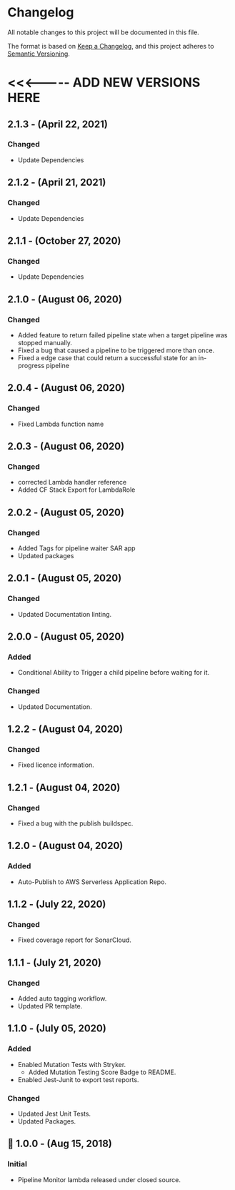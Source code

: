 # Changelog
All notable changes to this project will be documented in this file.

The format is based on [Keep a Changelog](https://keepachangelog.com/en/1.0.0/),
and this project adheres to [Semantic Versioning](https://semver.org/).


# <<<----- ADD NEW VERSIONS HERE

## 2.1.3 - (April 22, 2021)
### Changed
- Update Dependencies

## 2.1.2 - (April 21, 2021)
### Changed
- Update Dependencies

## 2.1.1 - (October 27, 2020)
### Changed
- Update Dependencies

## 2.1.0 - (August 06, 2020)
### Changed
- Added feature to return failed pipeline state when a target pipeline was stopped manually.
- Fixed a bug that caused a pipeline to be triggered more than once.
- Fixed a edge case that could return a successful state for an in-progress pipeline

## 2.0.4 - (August 06, 2020)
### Changed
- Fixed Lambda function name

## 2.0.3 - (August 06, 2020)
### Changed
- corrected Lambda handler reference
- Added CF Stack Export for LambdaRole

## 2.0.2 - (August 05, 2020)
### Changed
- Added Tags for pipeline waiter SAR app
- Updated packages

## 2.0.1 - (August 05, 2020)
### Changed
- Updated Documentation linting.

## 2.0.0 - (August 05, 2020)
### Added
- Conditional Ability to Trigger a child pipeline before waiting for it.
### Changed
- Updated Documentation.

## 1.2.2 - (August 04, 2020)
### Changed
- Fixed licence information.

## 1.2.1 - (August 04, 2020)
### Changed
- Fixed a bug with the publish buildspec.

## 1.2.0 - (August 04, 2020)
### Added
- Auto-Publish to AWS Serverless Application Repo.

## 1.1.2 - (July 22, 2020)
### Changed
- Fixed coverage report for SonarCloud.

## 1.1.1 - (July 21, 2020)
### Changed
- Added auto tagging workflow.
- Updated PR template.

## 1.1.0 - (July 05, 2020)
### Added
- Enabled Mutation Tests with Stryker.
    - Added Mutation Testing Score Badge to README.
- Enabled Jest-Junit to export test reports.
### Changed
- Updated Jest Unit Tests.
- Updated Packages.

## 🚀 1.0.0 - (Aug 15, 2018)
### Initial
- Pipeline Monitor lambda released under closed source.

